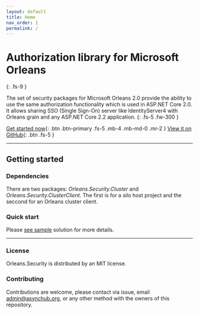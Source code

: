 ```yaml
---
layout: default
title: Home
nav_order: 1
permalink: /
---
```



# Authorization library for Microsoft Orleans
{: .fs-9 }

The set of security packages for Microsoft Orleans 2.0 provide the ability to use the same authorization functionality which is used in ASP.NET Core 2.0. It allows sharing SSO (Single Sign-On) server like IdentityServer4 with Orleans grain and any ASP.NET Core 2.2 application.
{: .fs-5 .fw-300 }

[Get started now](#getting-started){: .btn .btn-primary .fs-5 .mb-4 .mb-md-0 .mr-2 } [View it on GitHub](https://github.com/Async-Hub/Orleans.Security){: .btn .fs-5 }

---

## Getting started
### Dependencies
There are two packages: *Orleans.Security.Cluster* and *Orleans.Security.ClusterClient*. The first is for a silo host project and the seccond for an Orleans cluster client.

### Quick start

Please [see sample](https://github.com/Async-Hub/Orleans.Security/tree/master/samples) solution for more details.

---

### License

Orleans.Security is distributed by an MIT license.

### Contributing

Contributions are welcome, please contact via issue, email <admin@asynchub.org>, or any other method with the owners of this repository.